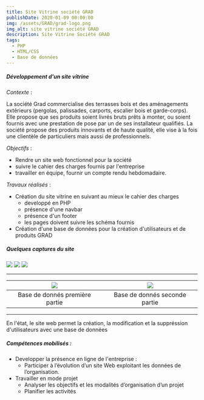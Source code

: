 ```yaml
---
title: Site Vitrine société GRAD 
publishDate: 2020-01-09 00:00:00 
img: /assets/GRAD/grad-logo.png  
img_alt: site vitrine société GRAD 
description: Site Vitrine Société GRAD
tags:  
  - PHP
  - HTML/CSS
  - Base de données
---
```


##### Développement d'un site vitrine

_Contexte_ : 

La société Grad commercialise des terrasses bois et des aménagements extérieurs (pergolas, palissades, carports, escalier bois et garde-corps). Elle propose que ses produits soient livrés bruts prêts à monter, ou soient fournis avec une prestation de pose par un de ses installateur qualifiés.
La société propose des produits innovants et de haute qualité, elle vise à la fois une clientèle de particuliers mais aussi de professionnels.

_Objectifs_ : 
- Rendre un site web fonctionnel pour la société 
- suivre le cahier des charges fournis par l'entreprise
- travailler en équipe, fournir un compte rendu hebdomadaire. 

_Travaux réalisés_ :

- Création du site vitrine en suivant au mieux le cahier des charges
    - developpé en PHP
    - présence d'une navbar
    - présence d'un footer
    - les pages doivent suivre les schéma fournis
- Création d'une base de données pour la création d'utilisateurs et de produits GRAD

##### Quelques captures du site

![](/assets/GRAD/captures/accueil.png)
![](/assets/GRAD/captures/realisations.png)
![](/assets/GRAD/captures/connexion.png)

---

| ![](/assets/GRAD/captures/bdd1.png) | ![](/assets/GRAD/captures/bdd2.png) |
| :--------------------------------: | :-------------------------: |
|          Base de donnés première partie        |     Base de donnés seconde partie   |

---

En l'état, le site web permet la création, la modification et la suppréssion d'utilisateurs avec une base de données

##### Compétences mobilisés : 

- Developper la présence en ligne de l'entreprise : 
    - Participer à l’évolution d’un site Web exploitant les données de l’organisation.
- Travailler en mode projet 
    - Analyser les objectifs et les modalités d’organisation d’un projet
    - Planifier les activités
